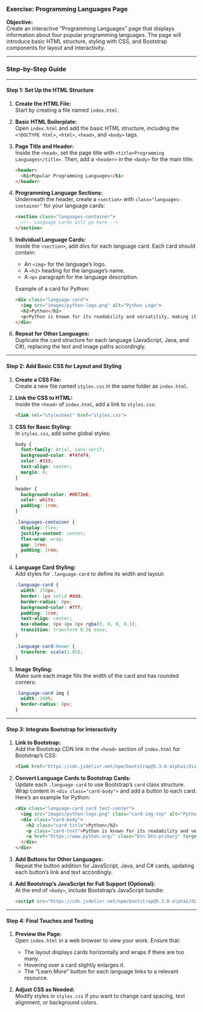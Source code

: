 ### Exercise: Programming Languages Page

**Objective:**  
Create an interactive "Programming Languages" page that displays information about four popular programming languages. The page will introduce basic HTML structure, styling with CSS, and Bootstrap components for layout and interactivity.

---

### Step-by-Step Guide

---

#### Step 1: Set Up the HTML Structure

1. **Create the HTML File:**  
   Start by creating a file named `index.html`.

2. **Basic HTML Boilerplate:**  
   Open `index.html` and add the basic HTML structure, including the `<!DOCTYPE html>`, `<html>`, `<head>`, and `<body>` tags.

3. **Page Title and Header:**  
   Inside the `<head>`, set the page title with `<title>Programming Languages</title>`.
   Then, add a `<header>` in the `<body>` for the main title:
   ```html
   <header>
     <h1>Popular Programming Languages</h1>
   </header>
   ```

4. **Programming Language Sections:**  
   Underneath the header, create a `<section>` with `class="languages-container"` for your language cards:
   ```html
   <section class="languages-container">
     <!-- Language cards will go here -->
   </section>
   ```

5. **Individual Language Cards:**  
   Inside the `<section>`, add divs for each language card. Each card should contain:
   - An `<img>` for the language’s logo.
   - A `<h2>` heading for the language’s name.
   - A `<p>` paragraph for the language description.
   
   Example of a card for Python:
   ```html
   <div class="language-card">
     <img src="images/python-logo.png" alt="Python Logo">
     <h2>Python</h2>
     <p>Python is known for its readability and versatility, making it popular in fields such as web development, data science, and automation.</p>
   </div>
   ```

6. **Repeat for Other Languages:**  
   Duplicate the card structure for each language (JavaScript, Java, and C#), replacing the text and image paths accordingly.

---

#### Step 2: Add Basic CSS for Layout and Styling

1. **Create a CSS File:**  
   Create a new file named `styles.css` in the same folder as `index.html`.

2. **Link the CSS to HTML:**  
   Inside the `<head>` of `index.html`, add a link to `styles.css`:
   ```html
   <link rel="stylesheet" href="styles.css">
   ```

3. **CSS for Basic Styling:**  
   In `styles.css`, add some global styles:
   ```css
   body {
     font-family: Arial, sans-serif;
     background-color: #f4f4f4;
     color: #333;
     text-align: center;
     margin: 0;
   }

   header {
     background-color: #0073e6;
     color: white;
     padding: 1rem;
   }

   .languages-container {
     display: flex;
     justify-content: center;
     flex-wrap: wrap;
     gap: 1rem;
     padding: 2rem;
   }
   ```

4. **Language Card Styling:**  
   Add styles for `.language-card` to define its width and layout:
   ```css
   .language-card {
     width: 150px;
     border: 1px solid #ddd;
     border-radius: 8px;
     background-color: #fff;
     padding: 1rem;
     text-align: center;
     box-shadow: 0px 4px 8px rgba(0, 0, 0, 0.1);
     transition: transform 0.3s ease;
   }

   .language-card:hover {
     transform: scale(1.05);
   }
   ```

5. **Image Styling:**  
   Make sure each image fills the width of the card and has rounded corners:
   ```css
   .language-card img {
     width: 100%;
     border-radius: 8px;
   }
   ```

---

#### Step 3: Integrate Bootstrap for Interactivity

1. **Link to Bootstrap:**  
   Add the Bootstrap CDN link in the `<head>` section of `index.html` for Bootstrap’s CSS:
   ```html
   <link href="https://cdn.jsdelivr.net/npm/bootstrap@5.3.0-alpha1/dist/css/bootstrap.min.css" rel="stylesheet">
   ```

2. **Convert Language Cards to Bootstrap Cards:**  
   Update each `.language-card` to use Bootstrap’s `card` class structure. Wrap content in `<div class="card-body">` and add a button to each card. Here’s an example for Python:
   ```html
   <div class="language-card card text-center">
     <img src="images/python-logo.png" class="card-img-top" alt="Python Logo">
     <div class="card-body">
       <h2 class="card-title">Python</h2>
       <p class="card-text">Python is known for its readability and versatility, making it popular in fields such as web development, data science, and automation.</p>
       <a href="https://www.python.org/" class="btn btn-primary" target="_blank">Learn More</a>
     </div>
   </div>
   ```

3. **Add Buttons for Other Languages:**  
   Repeat the button addition for JavaScript, Java, and C# cards, updating each button’s link and text accordingly.

4. **Add Bootstrap’s JavaScript for Full Support (Optional):**  
   At the end of `<body>`, include Bootstrap’s JavaScript bundle:
   ```html
   <script src="https://cdn.jsdelivr.net/npm/bootstrap@5.3.0-alpha1/dist/js/bootstrap.bundle.min.js"></script>
   ```

---

#### Step 4: Final Touches and Testing

1. **Preview the Page:**  
   Open `index.html` in a web browser to view your work. Ensure that:
   - The layout displays cards horizontally and wraps if there are too many.
   - Hovering over a card slightly enlarges it.
   - The "Learn More" button for each language links to a relevant resource.

2. **Adjust CSS as Needed:**  
   Modify styles in `styles.css` if you want to change card spacing, text alignment, or background colors.

